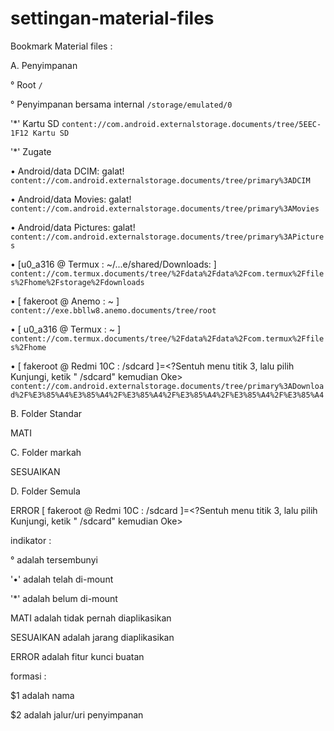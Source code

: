 # settingan-material-files

Bookmark Material files :

A. Penyimpanan 

° Root ```/```

° Penyimpanan bersama internal ```/storage/emulated/0```

'*' Kartu SD ```content://com.android.externalstorage.documents/tree/5EEC-1F12 Kartu SD```

'*' Zugate ``` ```

• Android/data DCIM: galat! ```content://com.android.externalstorage.documents/tree/primary%3ADCIM``` 

• Android/data Movies: galat! ```content://com.android.externalstorage.documents/tree/primary%3AMovies```

• Android/data Pictures: galat! ```content://com.android.externalstorage.documents/tree/primary%3APictures```

• [u0_a316 @ Termux : ~/...e/shared/Downloads: ] ```content://com.termux.documents/tree/%2Fdata%2Fdata%2Fcom.termux%2Ffiles%2Fhome%2Fstorage%2Fdownloads```

• [ fakeroot @ Anemo : ~ ] ```content://exe.bbllw8.anemo.documents/tree/root```

• [ u0_a316 @ Termux : ~ ] ```content://com.termux.documents/tree/%2Fdata%2Fdata%2Fcom.termux%2Ffiles%2Fhome```

• [ fakeroot @ Redmi 10C : /sdcard ]=<?Sentuh menu titik 3, lalu pilih Kunjungi, ketik " /sdcard"  kemudian Oke> ```content://com.android.externalstorage.documents/tree/primary%3ADownload%2F%E3%85%A4%E3%85%A4%2F%E3%85%A4%2F%E3%85%A4%2F%E3%85%A4%2F%E3%85%A4```

B. Folder Standar 

MATI


C. Folder markah

SESUAIKAN 


D.  Folder Semula

ERROR [ fakeroot @ Redmi 10C : /sdcard ]=<?Sentuh menu titik 3, lalu pilih Kunjungi, ketik " /sdcard"  kemudian Oke>


indikator :

° adalah tersembunyi

'•' adalah telah di-mount 

'*' adalah belum di-mount

MATI adalah tidak pernah diaplikasikan

SESUAIKAN adalah jarang diaplikasikan

ERROR adalah fitur kunci buatan


formasi :

$1 adalah nama

$2 adalah jalur/uri penyimpanan 

